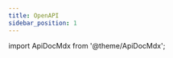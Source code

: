 ```yaml
---
title: OpenAPI
sidebar_position: 1
---
```


import ApiDocMdx from '@theme/ApiDocMdx';

<ApiDocMdx id="petstore" />